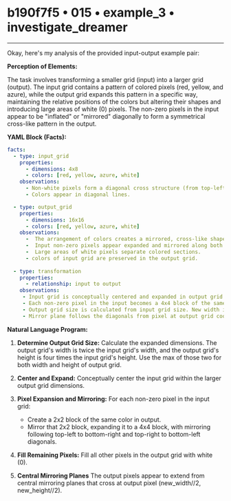 # b190f7f5 • 015 • example_3 • investigate_dreamer

---
Okay, here's my analysis of the provided input-output example pair:

**Perception of Elements:**

The task involves transforming a smaller grid (input) into a larger grid (output). The input grid contains a pattern of colored pixels (red, yellow, and azure), while the output grid expands this pattern in a specific way, maintaining the relative positions of the colors but altering their shapes and introducing large areas of white (0) pixels. The non-zero pixels in the input appear to be "inflated" or "mirrored" diagonally to form a symmetrical cross-like pattern in the output.

**YAML Block (Facts):**



```yaml
facts:
  - type: input_grid
    properties:
      - dimensions: 4x8
      - colors: [red, yellow, azure, white]
    observations:
      - Non-white pixels form a diagonal cross structure (from top-left to bottom-right and top-right to bottom left).
      - Colors appear in diagonal lines.

  - type: output_grid
    properties:
      - dimensions: 16x16
      - colors: [red, yellow, azure, white]
    observations:
      -  The arrangement of colors creates a mirrored, cross-like shape, emanating from the center
      -  Input non-zero pixels appear expanded and mirrored along both diagonals.
      -  Large areas of white pixels separate colored sections.
      - colors of input grid are preserved in the output grid.
      
  - type: transformation
    properties:
      - relationship: input to output
    observations:
     - Input grid is conceptually centered and expanded in output grid.
     - Each non-zero pixel in the input becomes a 4x4 block of the same color in output, and mirrors it.
     - Output grid size is calculated from input grid size. New width is 2*input.width and new height is 4*input.height, then whichever one is bigger is chosen for width and height of output.
     - Mirror plane follows the diagonals from pixel at output grid coordinates (new_width//2, new_height//2).
```



**Natural Language Program:**

1.  **Determine Output Grid Size:** Calculate the expanded dimensions. The output grid's width is twice the input grid's width, and the output grid's height is four times the input grid's height. Use the max of those two for both width and height of output grid.

2.  **Center and Expand:** Conceptually center the input grid within the larger output grid dimensions.

3.  **Pixel Expansion and Mirroring:** For each non-zero pixel in the input grid:
    *   Create a 2x2 block of the same color in output.
    *   Mirror that 2x2 block, expanding it to a 4x4 block, with mirroring following top-left to bottom-right and top-right to bottom-left diagonals.

4. **Fill Remaining Pixels:** Fill all other pixels in the output grid with white (0).

5. **Central Mirroring Planes** The output pixels appear to extend from central mirroring planes that cross at output pixel (new_width//2, new_height//2).

